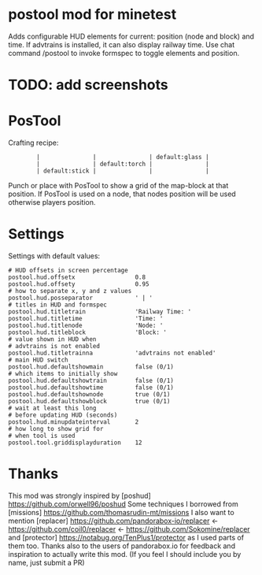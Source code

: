 
postool mod for minetest
============

Adds configurable HUD elements for current: position (node and block) and time.
If advtrains is installed, it can also display railway time.
Use chat command /postool to invoke formspec to toggle elements and position.

# TODO: add screenshots
# PosTool
Crafting recipe:
```
		|				|				| default:glass |
		|				| default:torch |				|
		| default:stick |				|				|
```
Punch or place with PosTool to show a grid of the map-block at that position.
If PosTool is used on a node, that nodes position will be used otherwise players position.

# Settings

Settings with default values:
```
# HUD offsets in screen percentage
postool.hud.offsetx					0.8
postool.hud.offsety					0.95
# how to separate x, y and z values
postool.hud.posseparator			' | '
# titles in HUD and formspec
postool.hud.titletrain				'Railway Time: '
postool.hud.titletime				'Time: '
postool.hud.titlenode				'Node: '
postool.hud.titleblock				'Block: '
# value shown in HUD when
# advtrains is not enabled
postool.hud.titletrainna			'advtrains not enabled'
# main HUD switch
postool.hud.defaultshowmain			false (0/1)
# which items to initially show
postool.hud.defaultshowtrain		false (0/1)
postool.hud.defaultshowtime			false (0/1)
postool.hud.defaultshownode			true (0/1)
postool.hud.defaultshowblock		true (0/1)
# wait at least this long
# before updating HUD (seconds)
postool.hud.minupdateinterval		2
# how long to show grid for
# when tool is used
postool.tool.griddisplayduration	12
```
# Thanks
This mod was strongly inspired by [poshud] https://github.com/orwell96/poshud
Some techniques I borrowed from [missions] https://github.com/thomasrudin-mt/missions
I also want to mention [replacer] https://github.com/pandorabox-io/replacer <- https://github.com/coil0/replacer <- https://github.com/Sokomine/replacer
and [protector] https://notabug.org/TenPlus1/protector
as I used parts of them too.
Thanks also to the users of pandorabox.io for feedback and inspiration to actually
write this mod.
(If you feel I should include you by name, just submit a PR)

